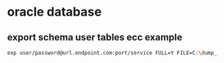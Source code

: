 # oracle database

## export schema user tables ecc example

```bash
exp user/password@url.endpoint.com:port/service FULL=Y FILE=C:\dump_
```
